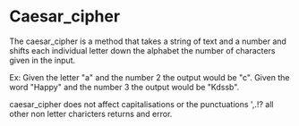 # Caesar_cipher

The caesar_cipher is a method that takes a string of text and a number and shifts each individual letter down the alphabet the number of characters given in the input.  

Ex: Given the letter "a" and the number 2 the output would be "c".  Given the word "Happy" and the number 3 the output would be "Kdssb".  


caesar_cipher does not affect capitalisations or the punctuations ',.!? all other non letter charicters returns and error.  
